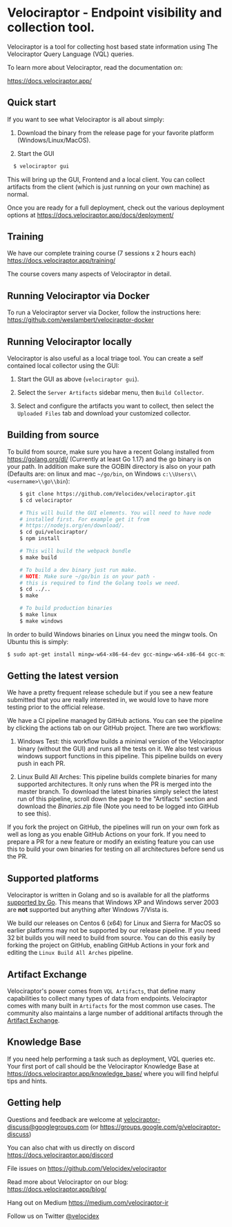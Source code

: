 # Velociraptor - Endpoint visibility and collection tool.

Velociraptor is a tool for collecting host based state information
using The Velociraptor Query Language (VQL) queries.

To learn more about Velociraptor, read the documentation on:

https://docs.velociraptor.app/

## Quick start

If you want to see what Velociraptor is all about simply:

1. Download the binary from the release page for your favorite platform (Windows/Linux/MacOS).

2. Start the GUI

```bash
  $ velociraptor gui
```

This will bring up the GUI, Frontend and a local client. You can
collect artifacts from the client (which is just running on your own
machine) as normal.

Once you are ready for a full deployment, check out the various deployment options at
https://docs.velociraptor.app/docs/deployment/

## Training

We have our complete training course (7 sessions x 2 hours each)
https://docs.velociraptor.app/training/

The course covers many aspects of Velociraptor in detail.

## Running Velociraptor via Docker

To run a Velociraptor server via Docker, follow the instructions here:
https://github.com/weslambert/velociraptor-docker

## Running Velociraptor locally

Velociraptor is also useful as a local triage tool. You can create a self contained local collector using the GUI:

1. Start the GUI as above (`velociraptor gui`).

2. Select the `Server Artifacts` sidebar menu, then `Build Collector`.

3. Select and configure the artifacts you want to collect, then select
   the `Uploaded Files` tab and download your customized collector.

## Building from source

To build from source, make sure you have a recent Golang installed
from https://golang.org/dl/ (Currently at least Go 1.17) and the go
binary is on your path. In addition make sure the GOBIN directory is
also on your path (Defaults are: on linux and mac `~/go/bin`, on
Windows `c:\\Users\\<username>\\go\\bin`):

```bash
    $ git clone https://github.com/Velocidex/velociraptor.git
    $ cd velociraptor

    # This will build the GUI elements. You will need to have node
    # installed first. For example get it from
    # https://nodejs.org/en/download/.
    $ cd gui/velociraptor/
    $ npm install

    # This will build the webpack bundle
    $ make build

    # To build a dev binary just run make.
    # NOTE: Make sure ~/go/bin is on your path -
    # this is required to find the Golang tools we need.
    $ cd ../..
    $ make

    # To build production binaries
    $ make linux
    $ make windows
```

In order to build Windows binaries on Linux you need the mingw
tools. On Ubuntu this is simply:
```bash
$ sudo apt-get install mingw-w64-x86-64-dev gcc-mingw-w64-x86-64 gcc-mingw-w64
```

## Getting the latest version

We have a pretty frequent release schedule but if you see a new
feature submitted that you are really interested in, we would love to
have more testing prior to the official release.

We have a CI pipeline managed by GitHub actions. You can see the
pipeline by clicking the actions tab on our GitHub project. There are
two workflows:

1. Windows Test: this workflow builds a minimal version of the
   Velociraptor binary (without the GUI) and runs all the tests on
   it. We also test various windows support functions in this
   pipeline. This pipeline builds on every push in each PR.

2. Linux Build All Arches: This pipeline builds complete binaries for
   many supported architectures. It only runs when the PR is merged
   into the master branch. To download the latest binaries simply
   select the latest run of this pipeline, scroll down the page to the
   "Artifacts" section and download the *Binaries.zip* file (Note you
   need to be logged into GitHub to see this).

If you fork the project on GitHub, the pipelines will run on your own
fork as well as long as you enable GitHub Actions on your fork. If you
need to prepare a PR for a new feature or modify an existing feature
you can use this to build your own binaries for testing on all
architectures before send us the PR.

## Supported platforms

Velociraptor is written in Golang and so is available for all the
platforms [supported by Go](https://github.com/golang/go/wiki/MinimumRequirements).
This means that Windows XP and Windows server 2003 are **not**
supported but anything after Windows 7/Vista is.

We build our releases on Centos 6 (x64) for Linux and Sierra for MacOS
so earlier platforms may not be supported by our release pipeline. If
you need 32 bit builds you will need to build from source. You can do
this easily by forking the project on GitHub, enabling GitHub Actions
in your fork and editing the `Linux Build All Arches` pipeline.

## Artifact Exchange

Velociraptor's power comes from `VQL Artifacts`, that define many
capabilities to collect many types of data from endpoints.
Velociraptor comes with many built in `Artifacts` for the most common
use cases. The community also maintains a large number of additional
artifacts through the [Artifact Exchange](https://docs.velociraptor.app/exchange/).

## Knowledge Base

If you need help performing a task such as deployment, VQL queries
etc. Your first port of call should be the Velociraptor Knowledge Base
at https://docs.velociraptor.app/knowledge_base/ where you will find
helpful tips and hints.

## Getting help

Questions and feedback are welcome at
velociraptor-discuss@googlegroups.com (or
https://groups.google.com/g/velociraptor-discuss)

You can also chat with us directly on discord https://docs.velociraptor.app/discord

File issues on https://github.com/Velocidex/velociraptor

Read more about Velociraptor on our blog:
https://docs.velociraptor.app/blog/

Hang out on Medium https://medium.com/velociraptor-ir

Follow us on Twitter [@velocidex](https://twitter.com/velocidex)
